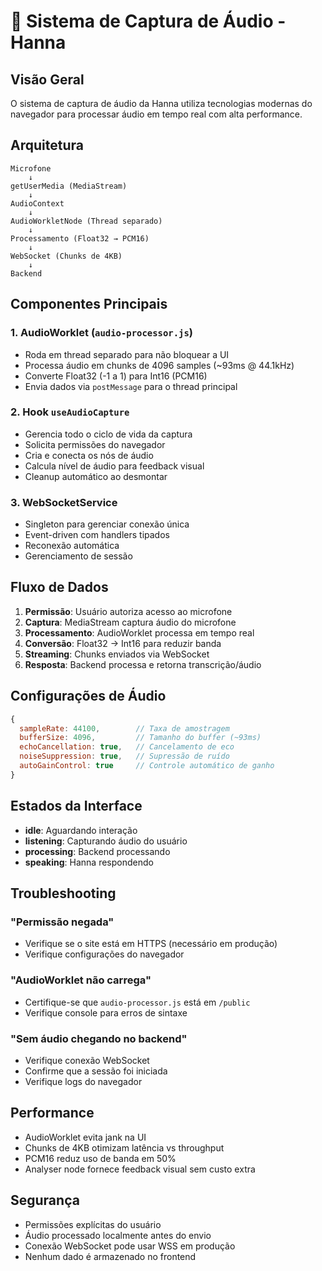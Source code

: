 # 🎤 Sistema de Captura de Áudio - Hanna

## Visão Geral

O sistema de captura de áudio da Hanna utiliza tecnologias modernas do navegador para processar áudio em tempo real com alta performance.

## Arquitetura

```
Microfone
    ↓
getUserMedia (MediaStream)
    ↓
AudioContext
    ↓
AudioWorkletNode (Thread separado)
    ↓
Processamento (Float32 → PCM16)
    ↓
WebSocket (Chunks de 4KB)
    ↓
Backend
```

## Componentes Principais

### 1. AudioWorklet (`audio-processor.js`)
- Roda em thread separado para não bloquear a UI
- Processa áudio em chunks de 4096 samples (~93ms @ 44.1kHz)
- Converte Float32 (-1 a 1) para Int16 (PCM16)
- Envia dados via `postMessage` para o thread principal

### 2. Hook `useAudioCapture`
- Gerencia todo o ciclo de vida da captura
- Solicita permissões do navegador
- Cria e conecta os nós de áudio
- Calcula nível de áudio para feedback visual
- Cleanup automático ao desmontar

### 3. WebSocketService
- Singleton para gerenciar conexão única
- Event-driven com handlers tipados
- Reconexão automática
- Gerenciamento de sessão

## Fluxo de Dados

1. **Permissão**: Usuário autoriza acesso ao microfone
2. **Captura**: MediaStream captura áudio do microfone
3. **Processamento**: AudioWorklet processa em tempo real
4. **Conversão**: Float32 → Int16 para reduzir banda
5. **Streaming**: Chunks enviados via WebSocket
6. **Resposta**: Backend processa e retorna transcrição/áudio

## Configurações de Áudio

```javascript
{
  sampleRate: 44100,        // Taxa de amostragem
  bufferSize: 4096,         // Tamanho do buffer (~93ms)
  echoCancellation: true,   // Cancelamento de eco
  noiseSuppression: true,   // Supressão de ruído
  autoGainControl: true     // Controle automático de ganho
}
```

## Estados da Interface

- **idle**: Aguardando interação
- **listening**: Capturando áudio do usuário
- **processing**: Backend processando
- **speaking**: Hanna respondendo

## Troubleshooting

### "Permissão negada"
- Verifique se o site está em HTTPS (necessário em produção)
- Verifique configurações do navegador

### "AudioWorklet não carrega"
- Certifique-se que `audio-processor.js` está em `/public`
- Verifique console para erros de sintaxe

### "Sem áudio chegando no backend"
- Verifique conexão WebSocket
- Confirme que a sessão foi iniciada
- Verifique logs do navegador

## Performance

- AudioWorklet evita jank na UI
- Chunks de 4KB otimizam latência vs throughput
- PCM16 reduz uso de banda em 50%
- Analyser node fornece feedback visual sem custo extra

## Segurança

- Permissões explícitas do usuário
- Áudio processado localmente antes do envio
- Conexão WebSocket pode usar WSS em produção
- Nenhum dado é armazenado no frontend